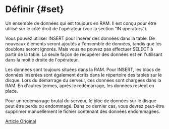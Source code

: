 # Définir {#set}

Un ensemble de données qui est toujours en RAM. Il est conçu pour être utilisé sur le côté droit de l'opérateur (voir la section “IN operators”).

Vous pouvez utiliser INSERT pour insérer des données dans la table. De nouveaux éléments seront ajoutés à l'ensemble de données, tandis que les doublons seront ignorés.
Mais vous ne pouvez pas effectuer SELECT à partir de la table. La seule façon de récupérer des données est en l'utilisant dans la moitié droite de l'opérateur.

Les données sont toujours situées dans la RAM. Pour INSERT, les blocs de données insérées sont également écrits dans le répertoire des tables sur le disque. Lors du démarrage du serveur, ces données sont chargées dans la RAM. En d'autres termes, après le redémarrage, les données restent en place.

Pour un redémarrage brutal du serveur, le bloc de données sur le disque peut être perdu ou endommagé. Dans ce dernier cas, vous devrez peut-être supprimer manuellement le fichier contenant des données endommagées.

[Article Original](https://clickhouse.tech/docs/en/operations/table_engines/set/) <!--hide-->

